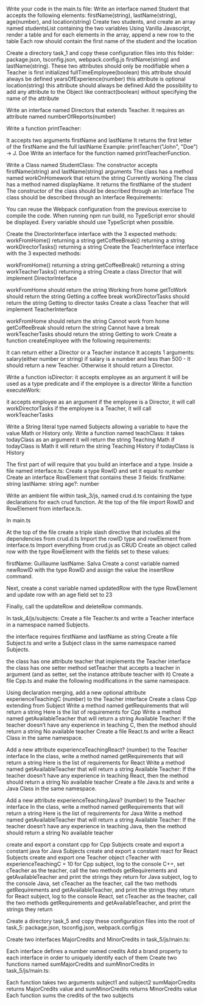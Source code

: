 Write your code in the main.ts file:
Write an interface named Student that accepts the following elements: firstName(string), lastName(string), age(number), and location(string) Create two students, and create an array named studentsList containing the two variables Using Vanilla Javascript, render a table and for each elements in the array, append a new row to the table Each row should contain the first name of the student and the location

Create a directory task_1 and copy these configuration files into this folder: package.json, tsconfig.json, webpack.config.js
firstName(string) and lastName(string). These two attributes should only be modifiable when a Teacher is first initialized fullTimeEmployee(boolean) this attribute should always be defined yearsOfExperience(number) this attribute is optional location(string) this attribute should always be defined Add the possibility to add any attribute to the Object like contract(boolean) without specifying the name of the attribute

Write an interface named Directors that extends Teacher. It requires an attribute named numberOfReports(number)

Write a function printTeacher:

It accepts two arguments firstName and lastName It returns the first letter of the firstName and the full lastName Example: printTeacher("John", "Doe") -> J. Doe Write an interface for the function named printTeacherFunction.

Write a Class named StudentClass:
The constructor accepts firstName(string) and lastName(string) arguments The class has a method named workOnHomework that return the string Currently working The class has a method named displayName. It returns the firstName of the student The constructor of the class should be described through an Interface The class should be described through an Interface Requirements:

You can reuse the Webpack configuration from the previous exercise to compile the code. When running npm run build, no TypeScript error should be displayed. Every variable should use TypeScript when possible.

Create the DirectorInterface interface with the 3 expected methods:
workFromHome() returning a string getCoffeeBreak() returning a string workDirectorTasks() returning a string Create the TeacherInterface interface with the 3 expected methods:

workFromHome() returning a string getCoffeeBreak() returning a string workTeacherTasks() returning a string Create a class Director that will implement DirectorInterface

workFromHome should return the string Working from home getToWork should return the string Getting a coffee break workDirectorTasks should return the string Getting to director tasks Create a class Teacher that will implement TeacherInterface

workFromHome should return the string Cannot work from home getCoffeeBreak should return the string Cannot have a break workTeacherTasks should return the string Getting to work Create a function createEmployee with the following requirements:

It can return either a Director or a Teacher instance It accepts 1 arguments: salary(either number or string) if salary is a number and less than 500 - It should return a new Teacher. Otherwise it should return a Director.

Write a function isDirector:
it accepts employee as an argument it will be used as a type predicate and if the employee is a director Write a function executeWork:

it accepts employee as an argument if the employee is a Director, it will call workDirectorTasks if the employee is a Teacher, it will call workTeacherTasks

Write a String literal type named Subjects allowing a variable to have the value Math or History only. Write a function named teachClass:
it takes todayClass as an argument it will return the string Teaching Math if todayClass is Math it will return the string Teaching History if todayClass is History

The first part of will require that you build an interface and a type. Inside a file named interface.ts:
Create a type RowID and set it equal to number Create an interface RowElement that contains these 3 fields: firstName: string lastName: string age?: number

Write an ambient file within task_3/js, named crud.d.ts containing the type declarations for each crud function. At the top of the file import RowID and RowElement from interface.ts.

In main.ts

At the top of the file create a triple slash directive that includes all the dependencies from crud.d.ts Import the rowID type and rowElement from interface.ts Import everything from crud.js as CRUD Create an object called row with the type RowElement with the fields set to these values:

firstName: Guillaume lastName: Salva Create a const variable named newRowID with the type RowID and assign the value the insertRow command.

Next, create a const variable named updatedRow with the type RowElement and update row with an age field set to 23

Finally, call the updateRow and deleteRow commands.

In task_4/js/subjects:
Create a file Teacher.ts and write a Teacher interface in a namespace named Subjects.

the interface requires firstName and lastName as string Create a file Subject.ts and write a Subject class in the same namespace named Subjects.

the class has one attribute teacher that implements the Teacher interface the class has one setter method setTeacher that accepts a teacher in argument (and as setter, set the instance attribute teacher with it) Create a file Cpp.ts and make the following modifications in the same namespace.

Using declaration merging, add a new optional attribute experienceTeachingC (number) to the Teacher interface Create a class Cpp extending from Subject Write a method named getRequirements that will return a string Here is the list of requirements for Cpp Write a method named getAvailableTeacher that will return a string Available Teacher: If the teacher doesn’t have any experience in teaching C, then the method should return a string No available teacher Create a file React.ts and write a React Class in the same namespace.

Add a new attribute experienceTeachingReact? (number) to the Teacher interface In the class, write a method named getRequirements that will return a string Here is the list of requirements for React Write a method named getAvailableTeacher that will return a string Available Teacher: If the teacher doesn’t have any experience in teaching React, then the method should return a string No available teacher Create a file Java.ts and write a Java Class in the same namespace.

Add a new attribute experienceTeachingJava? (number) to the Teacher interface In the class, write a method named getRequirements that will return a string Here is the list of requirements for Java Write a method named getAvailableTeacher that will return a string Available Teacher: If the teacher doesn’t have any experience in teaching Java, then the method should return a string No available teacher

create and export a constant cpp for Cpp Subjects create and export a constant java for Java Subjects create and export a constant react for React Subjects create and export one Teacher object cTeacher with experienceTeachingC = 10 for Cpp subject, log to the console C++, set cTeacher as the teacher, call the two methods getRequirements and getAvailableTeacher and print the strings they return for Java subject, log to the console Java, set cTeacher as the teacher, call the two methods getRequirements and getAvailableTeacher, and print the strings they return for React subject, log to the console React, set cTeacher as the teacher, call the two methods getRequirements and getAvailableTeacher, and print the strings they return

Create a directory task_5 and copy these configuration files into the root of task_5: package.json, tsconfig.json, webpack.config.js

Create two interfaces MajorCredits and MinorCredits in task_5/js/main.ts:

Each interface defines a number named credits Add a brand property to each interface in order to uniquely identify each of them Create two functions named sumMajorCredits and sumMinorCredits in task_5/js/main.ts:

Each function takes two arguments subject1 and subject2 sumMajorCredits returns MajorCredits value and sumMinorCredits returns MinorCredits value Each function sums the credits of the two subjects
